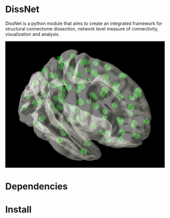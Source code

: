 # DissNet

DissNet is a python module that aims to create an integrated framework for  structural connectome dissection, network level measure of connectivity, visualization and analysis.


![alt text](https://github.com/Davi1990/DissNet/blob/master/image.png)

# Dependencies


# Install
